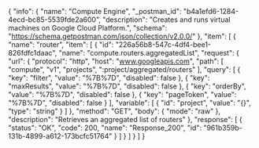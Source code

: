 {
  "info": {
    "name": "Compute Engine",
    "_postman_id": "b4a1efd6-1284-4ecd-bc85-5539fde2a600",
    "description": "Creates and runs virtual machines on Google Cloud Platform.",
    "schema": "https://schema.getpostman.com/json/collection/v2.0.0/"
  },
  "item": [
    {
      "name": "router",
      "item": [
        {
          "id": "226a56b8-547c-4df4-bee1-826fdfc1daac",
          "name": "compute.routers.aggregatedList",
          "request": {
            "url": {
              "protocol": "http",
              "host": "www.googleapis.com",
              "path": [
                "compute",
                "v1",
                "projects",
                ":project/aggregated/routers"
              ],
              "query": [
                {
                  "key": "filter",
                  "value": "%7B%7D",
                  "disabled": false
                },
                {
                  "key": "maxResults",
                  "value": "%7B%7D",
                  "disabled": false
                },
                {
                  "key": "orderBy",
                  "value": "%7B%7D",
                  "disabled": false
                },
                {
                  "key": "pageToken",
                  "value": "%7B%7D",
                  "disabled": false
                }
              ],
              "variable": [
                {
                  "id": "project",
                  "value": "{}",
                  "type": "string"
                }
              ]
            },
            "method": "GET",
            "body": {
              "mode": "raw"
            },
            "description": "Retrieves an aggregated list of routers"
          },
          "response": [
            {
              "status": "OK",
              "code": 200,
              "name": "Response_200",
              "id": "961b359b-131b-4899-a612-173bcfc51764"
            }
          ]
        }
      ]
    }
  ]
}